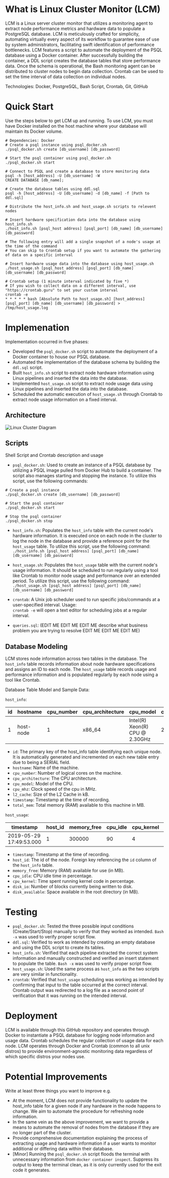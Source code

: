# What is Linux Cluster Monitor (LCM)
LCM is a Linux server cluster monitor that utilizes a monitoring agent to extract node performance metrics and hardware data to populate a PostgreSQL database. LCM is meticulously crafted for simplicity, automating virtually every aspect of its workflow to guarantee ease of use by system administrators, facilitating swift identification of performance bottlenecks. LCM features a script to automate the deployment of the PSQL database using a Docker container. After successfully building the container, a DDL script creates the database tables that store performance data. Once the schema is operational, the Bash monitoring agent can be distributed to cluster nodes to begin data collection. Crontab can be used to set the time interval of data collection on individual nodes. 

Technologies: Docker, PostgreSQL, Bash Script, Crontab, Git, GitHub

# Quick Start
Use the steps below to get LCM up and running. To use LCM, you must have Docker installed on the host machine where your database will maintain its Docker volume.
```
# Dependencies: Docker
# Create a psql instance using psql_docker.sh
./psql_docker.sh create [db_username] [db_password]

# Start the psql container using psql_docker.sh
./psql_docker.sh start

# Connect to PSQL and create a database to store monitoring data
psql -h [host_address] -U [db_username] -W
CREATE DATABASE [db_name];

# Create the database tables using ddl.sql
psql -h [host_address] -U [db_username] -d [db_name] -f [Path to ddl.sql]

# Distribute the host_info.sh and host_usage.sh scripts to relevent nodes

# Insert hardware specification data into the database using host_info.sh
./host_info.sh [psql_host address] [psql_port] [db_name] [db_username] [db_password]

# The following entry will add a single snapshot of a node's usage at the time of the command 
# You can skip to Crontab setup if you want to automate the gathering of data on a specific interval

# Insert hardware usage data into the database using host_usage.sh
./host_usage.sh [psql_host address] [psql_port] [db_name] [db_username] [db_password]

# Crontab setup (1 minute interval indicated by five *)
# If you wish to collect data on a different interval, use "https://crontab.guru" to set your custom interval
crontab -e
* * * * * bash [Absolute Path to host_usage.sh] [host_address] [psql_port] [db_name] [db_username] [db_password] > /tmp/host_usage.log

```

# Implemenation
Implementation occurred in five phases:
- Developed the `psql_docker.sh` script to automate the deployment of a Docker container to house our PSQL database.
- Automated the implementation of the database schema by building the `ddl.sql` script.
- Built `host_info.sh` script to extract node hardware information using Linux pipelines and inserted the data into the database.
- Implemented `host_usage.sh` script to extract node usage data using Linux pipelines and inserted the data into the database.
- Scheduled the automatic execution of `host_usage.sh` through Crontab to extract node usage information on a fixed interval.

## Architecture
![Linux Cluster Diagram](./assets/cluster_diagram.png)

## Scripts
Shell Script and Crontab description and usage
- `psql_docker.sh`: Used to create an instance of a PSQL database by utilizing a PSQL image pulled from Docker Hub to build a container. The script also manages starting and stopping the instance. To utilize this script, use the following commands:
```
# Create a psql instance
./psql_docker.sh create [db_username] [db_password]

# Start the psql container
./psql_docker.sh start

# Stop the psql container
./psql_docker.sh stop
```
- `host_info.sh`: Populates the `host_info` table with the current node's hardware information. It is executed once on each node in the cluster to log the node in the database and provide a reference point for the `host_usage` table. To utilize this script, use the following command: \
`./host_info.sh [psql_host address] [psql_port] [db_name] [db_username] [db_password]`

- `host_usage.sh`: Populates the `host_usage` table with the current node's usage information. It should be scheduled to run regularly using a tool like Crontab to monitor node usage and performance over an extended period. To utilize this script, use the following command: \
`./host_usage.sh [psql_host address] [psql_port] [db_name] [db_username] [db_password]`

- `crontab`: A Unix job scheduler used to run specific jobs/commands at a user-specified interval. Usage: \
`crontab -e` will open a text editor for scheduling jobs at a regular interval.
- `queries.sql`: (EDIT ME EDIT ME EDIT ME describe what business problem you are trying to resolve EDIT ME EDIT ME EDIT ME)

## Database Modeling
LCM stores node information across two tables in the database. The `host_info` table records information about node hardware specifications and assigns an ID to each node. The `host_usage` table records usage and performance information and is populated regularly by each node using a tool like Crontab. 

Database Table Model and Sample Data:

`host_info`:

| id | hostname  | cpu_number | cpu_architecture | cpu_model                      | cpu_mhz | l2_cache | timestamp               | total_mem |
|----|-----------|------------|------------------|--------------------------------|---------|----------|-------------------------|-----------|
| 1  | host-node | 1          | x86_64           | Intel(R) Xeon(R) CPU @ 2.30GHz | 2300    | 256      | 2019-05-29 17:49:53.000 | 601324    |

- `id`: The primary key of the host_info table identifying each unique node. It is automatically generated and incremented on each new table entry due to being a SERIAL field.
- `hostname`: Name of the machine.
- `cpu_number`: Number of logical cores on the machine.
- `cpu_architecture`: The CPU architecture.
- `cpu_model`: Model of the CPU.
- `cpu_mhz`: Clock speed of the cpu in MHz.
- `l2_cache`: Size of the L2 Cache in kB.
- `timestamp`: Timestamp at the time of recording.
- `total_mem`: Total memory (RAM) available to this machine in MB.

`host_usage`:

| timestamp               | host_id | memory_free | cpu_idle | cpu_kernel | disk_io | disk_available |
|-------------------------|---------|-------------|----------|------------|---------|----------------|
| 2019-05-29 17:49:53.000 | 1       | 300000      | 90       | 4          | 2       | 3              |

- `timestamp`: Timestamp at the time of recording.
- `host_id`: The id of the node. Foreign key referencing the `id` column of the `host_info` table.
- `memory_free`: Memory (RAM) available for use (in MB).
- `cpu_idle`: CPU idle time in percentage.
- `cpu_kernel`: Time spent running kernel code in percentage.
- `disk_io`: Number of blocks currently being written to disk.
- `disk_available`: Space available in the root directory (in MB).

# Testing
- `psql_docker.sh`: Tested the three possible input conditions (Create/Start/Stop) manually to verify that they worked as intended. `Bash -x` was used to verify proper script flow.
- `ddl.sql`: Verified to work as intended by creating an empty database and using the DDL script to create its tables.
- `host_info.sh`: Verified that each pipeline extracted the correct system information and manually constructed and verified an insert statement to populate the table. `Bash -x` was used to verify proper script flow.
- `host_usage.sh`: Used the same process as `host_info` as the two scripts are very similar in functionality.
- `crontab`: Verified that `host_usage` scheduling was working as intended by confirming that input to the table occurred at the correct interval. Crontab output was redirected to a log file as a second point of verification that it was running on the intended interval.

# Deployment
LCM is available through this GitHub repository and operates through Docker to instantiate a PSQL database for logging node information and usage data. Crontab schedules the regular collection of usage data for each node. LCM operates through Docker and Crontab (common to all unix distros) to provide environment-agnostic monitoring data regardless of which specific distros your nodes use.

# Potential Improvements
Write at least three things you want to improve 
e.g. 
- At the moment, LCM does not provide functionality to update the host_info table for a given node if any hardware in the node happens to change. We aim to automate the procedure for refreshing node information. 
- In the same vein as the above improvement, we want to provide a means to automate the removal of nodes from the database if they are no longer part of the cluster.
- Provide comprehensive documentation explaining the process of extracting usage and hardware information if a user wants to monitor additional or differing data within their database.
- [Minor] Running the `psql_docker.sh` script floods the terminal with unnecessary information from `docker container inspect`. Suppress its output to keep the terminal clean, as it is only currently used for the exit code it generates.
